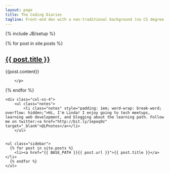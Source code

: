 ```yaml
---
layout: page
title: The Coding Diaries
tagline: Front-end dev with a non-traditional background (no CS degree). My hope is for this blog to be helpful for others starting out too.
---
```

{% include JB/setup %}

<div class="container">
	<div class="row">
	 <div class="col-xs-8">
  {% for post in site.posts %}
 <h2> <a href="{{ BASE_PATH }}{{ post.url }}">{{ post.title }}</a></h2>
    	<p>
    		{{post.content}}

    	</p>

  {% endfor %}
  	</div>

    <div class="col-xs-4">
    	<ul class="notes">
			<li class="notes" style="padding: 1em; word-wrap: break-word; overflow: hidden;">Hi, I'm Linda! I enjoy going to tech meetups, learning web development, and blogging about the learning path. Follow me on twitter:<a href="http://bit.ly/1epoq9z" target="_blank">@LPnotes</a></li>
		</ul>


    <ul class="sidebar">
      {% for post in site.posts %}
        <li><a href="{{ BASE_PATH }}{{ post.url }}">{{ post.title }}</a></li>
      {% endfor %}
    </ul>


  </div>
</div>
</div>




